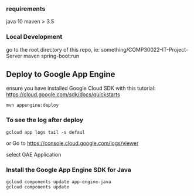 ### requirements
java 10
maven > 3.5

### Local Development
go to the root directory of this repo, ie: something/COMP30022-IT-Project-Server
maven spring-boot:run

## Deploy to Google App Engine
ensure you have installed Google Cloud SDK with this tutorial:
https://cloud.google.com/sdk/docs/quickstarts

```
mvn appengine:deploy
```

### To see the log after deploy

```$xslt
gcloud app logs tail -s defaul
```

or Go to https://console.cloud.google.com/logs/viewer

select GAE Application

### Install the Google App Engine SDK for Java

```
gcloud components update app-engine-java
gcloud components update
```

